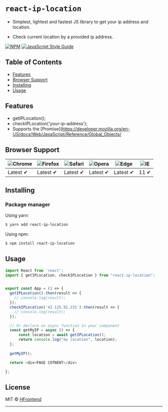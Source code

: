 # `react-ip-location`
    
  - Simplest, lightest and fastest JS library to get your ip address and location.
  
  - Check current location by a provided ip address.

[![NPM](https://img.shields.io/npm/v/react-ip-location.svg)](https://www.npmjs.com/package/react-ip-location) [![JavaScript Style Guide](https://img.shields.io/badge/code_style-standard-brightgreen.svg)](https://standardjs.com)


## Table of Contents

  - [Features](#features)
  - [Browser Support](#browser-support)
  - [Installing](#installing)
  - [Usage](#usage)

## Features

  - getIPLocation();
  - checkIPLocation('your-ip-address');
  - Supports the [Promise](https://developer.mozilla.org/en-US/docs/Web/JavaScript/Reference/Global_Objects/

## Browser Support

![Chrome](https://raw.githubusercontent.com/alrra/browser-logos/main/src/chrome/chrome_48x48.png) | ![Firefox](https://raw.githubusercontent.com/alrra/browser-logos/main/src/firefox/firefox_48x48.png) | ![Safari](https://raw.githubusercontent.com/alrra/browser-logos/main/src/safari/safari_48x48.png) | ![Opera](https://raw.githubusercontent.com/alrra/browser-logos/main/src/opera/opera_48x48.png) | ![Edge](https://raw.githubusercontent.com/alrra/browser-logos/main/src/edge/edge_48x48.png) | ![IE](https://raw.githubusercontent.com/alrra/browser-logos/master/src/archive/internet-explorer_9-11/internet-explorer_9-11_48x48.png) |
--- | --- | --- | --- | --- | --- |
Latest ✔ | Latest ✔ | Latest ✔ | Latest ✔ | Latest ✔ | 11 ✔ |

## Installing

### Package manager

Using yarn:

```bash
$ yarn add react-ip-location
```

Using npm:

```bash
$ npm install react-ip-location
```


## Usage

```javascript
import React from 'react';
import { getIPLocation, checkIPLocation } from "react-ip-location";


export const App = () => {
  getIPLocation().then(result => {
    // console.log(result);
  });
  checkIPLocation('42.115.92.231').then(result => {
    // console.log(result);
  });

  // Or declare an async function in your component
  const getMyIP = async () => {
      const location = await getIPLocation();
      return console.log("my location", location);
  };
  
  getMyIP();

  return <div>PAGE COTNENT</div>

};
```

## License

MIT © [HFrontend](https://github.com/HuyFrontend)

---